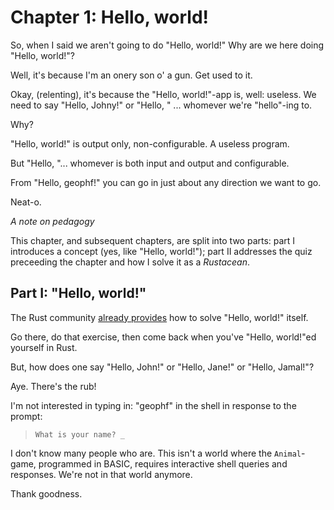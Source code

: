 # Chapter 1: Hello, world!

So, when I said we aren't going to do "Hello, world!" Why are we here doing
"Hello, world!"?

Well, it's because I'm an onery son o' a gun. Get used to it.

Okay, (relenting), it's because the "Hello, world!"-app is, well: useless. We
need to say "Hello, Johny!" or "Hello, " ... whomever we're "hello"-ing to.

Why?

"Hello, world!" is output only, non-configurable. A useless program.

But "Hello, "... whomever is both input and output and configurable.

From "Hello, geophf!" you can go in just about any direction we want to go.

Neat-o.

*A note on pedagogy*

This chapter, and subsequent chapters, are split into two parts: part I 
introduces a concept (yes, like "Hello, world!"); part II addresses the quiz
preceeding the chapter and how I solve it as a *Rustacean*.

## Part I: "Hello, world!"

The Rust community [already 
provides](https://doc.rust-lang.org/rust-by-example/hello.html)  how to solve 
"Hello, world!" itself.

Go there, do that exercise, then come back when you've "Hello, world!"ed 
yourself in Rust.

But, how does one say "Hello, John!" or "Hello, Jane!" or "Hello, Jamal!"?

Aye. There's the rub!

I'm not interested in typing in: "geophf" in the shell in response to the 
prompt:

> `What is your name? _`

I don't know many people who are. This isn't a world where the `Animal`-game,
programmed in BASIC, requires interactive shell queries and responses. We're
not in that world anymore.

Thank goodness.

